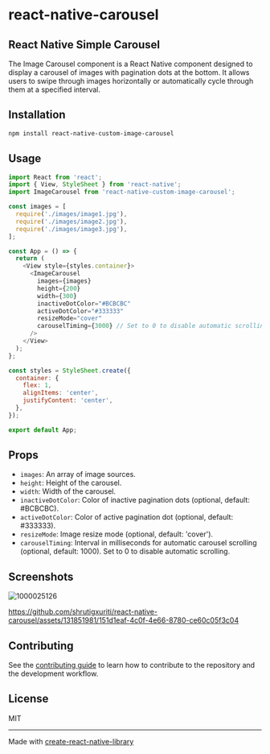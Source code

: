 # react-native-carousel

## React Native Simple Carousel

The Image Carousel component is a React Native component designed to display a carousel of images with pagination dots at the bottom. It allows users to swipe through images horizontally or automatically cycle through them at a specified interval.

## Installation

```sh
npm install react-native-custom-image-carousel
```

## Usage

```js
import React from 'react';
import { View, StyleSheet } from 'react-native';
import ImageCarousel from 'react-native-custom-image-carousel';

const images = [
  require('./images/image1.jpg'),
  require('./images/image2.jpg'),
  require('./images/image3.jpg'),
];

const App = () => {
  return (
    <View style={styles.container}>
      <ImageCarousel
        images={images}
        height={200}
        width={300}
        inactiveDotColor="#BCBCBC"
        activeDotColor="#333333"
        resizeMode="cover"
        carouselTiming={3000} // Set to 0 to disable automatic scrolling
      />
    </View>
  );
};

const styles = StyleSheet.create({
  container: {
    flex: 1,
    alignItems: 'center',
    justifyContent: 'center',
  },
});

export default App;

```

## Props
- `images`: An array of image sources.
- `height`: Height of the carousel.
- `width`: Width of the carousel.
- `inactiveDotColor`: Color of inactive pagination dots (optional, default: #BCBCBC).
- `activeDotColor`: Color of active pagination dot (optional, default: #333333).
- `resizeMode`: Image resize mode (optional, default: 'cover').
- `carouselTiming`: Interval in milliseconds for automatic carousel scrolling (optional, default: 1000). Set to 0 to disable automatic scrolling.

## Screenshots
![1000025126](https://github.com/shrutigxuriti/react-native-carousel/assets/131851981/dca77f76-a081-4382-8979-6cb7acc0bb72)

https://github.com/shrutigxuriti/react-native-carousel/assets/131851981/151d1eaf-4c0f-4e66-8780-ce60c05f3c04

## Contributing

See the [contributing guide](CONTRIBUTING.md) to learn how to contribute to the repository and the development workflow.

## License

MIT

---

Made with [create-react-native-library](https://github.com/callstack/react-native-builder-bob)
